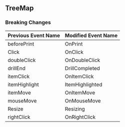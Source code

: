 ## TreeMap

### Breaking Changes

|Previous Event Name|Modified Event Name|
|-----------|-----------|
|beforePrint |OnPrint |
|Click |OnClick |
|doubleClick |OnDoubleClick |
|drillEnd |DrillCompleted |
|itemClick |OnItemClick |
|itemHighlight |ItemHighlighted |
|itemMove |OnItemMove |
|mouseMove |OnMouseMove |
|Resize |Resizing |
|rightClick |OnRightClick |
